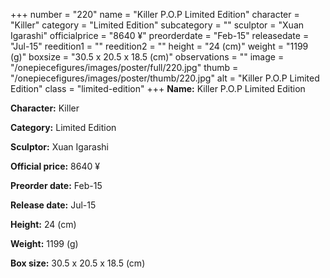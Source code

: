 +++
number = "220"
name = "Killer P.O.P Limited Edition"
character = "Killer"
category = "Limited Edition"
subcategory = ""
sculptor = "Xuan Igarashi"
officialprice = "8640 ¥"
preorderdate = "Feb-15"
releasedate = "Jul-15"
reedition1 = ""
reedition2 = ""
height = "24 (cm)"
weight = "1199 (g)"
boxsize = "30.5 x 20.5 x 18.5 (cm)"
observations = ""
image = "/onepiecefigures/images/poster/full/220.jpg"
thumb = "/onepiecefigures/images/poster/thumb/220.jpg"
alt = "Killer P.O.P Limited Edition"
class = "limited-edition"
+++
**Name:** Killer P.O.P Limited Edition

**Character:** Killer

**Category:** Limited Edition 

**Sculptor:** Xuan Igarashi

**Official price:** 8640 ¥

**Preorder date:** Feb-15

**Release date:** Jul-15

**Height:** 24 (cm)

**Weight:** 1199 (g)

**Box size:** 30.5 x 20.5 x 18.5 (cm)
